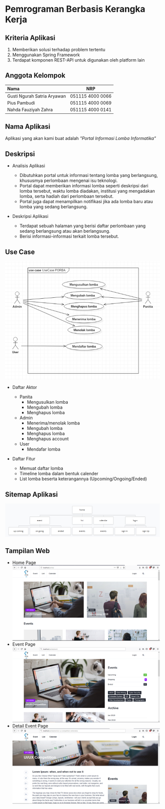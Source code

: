 # Pemrograman Berbasis Kerangka Kerja

## Kriteria Aplikasi

1. Memberikan solusi terhadap problem tertentu
2. Menggunakan Spring Framework
3. Terdapat komponen REST-API untuk digunakan oleh platform lain

## Anggota Kelompok

| Nama | NRP |
| :--- | :---:|
| Gusti Ngurah Satria Aryawan | 051115 4000 0066 |
| Pius Pambudi | 051115 4000 0069 |
| Nahda Fauziyah Zahra | 051115 4000 0141 |

## Nama Aplikasi
Aplikasi yang akan kami buat adalah <i>"Portal Informasi Lomba Informatika"</i>

## Deskripsi
- Analisis Aplikasi
    - Dibutuhkan portal untuk informasi tentang lomba yang berlangsung, khususmya perlombaan mengenai isu teknologi.
    - Portal dapat memberikan informasi lomba seperti deskripsi dari lomba tersebut, waktu lomba diadakan, institusi yang mengadakan lomba, serta hadiah dari perlombaan tersebut.
    - Portal juga dapat menampilkan notifikasi jika ada lomba baru atau lomba yang sedang berlangsung.

- Deskripsi Aplikasi
    - Terdapat sebuah halaman yang berisi daftar perlombaan yang sedang berlangsung atau akan berlangsung.
    - Berisi informasi-informasi terkait lomba tersebut.

## Use Case
![alt usecase](src/img/usecase.PNG)
- Daftar Aktor
    - Panita
        - Mengusulkan lomba
        - Mengubah lomba
        - Menghapus lomba
    - Admin
        - Menerima/menolak lomba
        - Mengubah lomba
        - Menghapus lomba
        - Menghapus account
    - User
        - Mendafar lomba

- Daftar Fitur
    - Memuat daftar lomba
    - Timeline lomba dalam bentuk calender
    - List lomba beserta keterangannya (Upcoming/Ongoing/Ended)
    
## Sitemap Aplikasi
![alt image](src/img/sitemap-1.PNG)

## Tampilan Web
- Home Page
![alt image](src/img/home.png)
- Event Page
![alt image](src/img/event.png)
- Detail Event Page
![alt image](src/img/info.png)